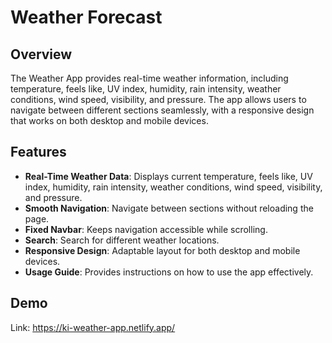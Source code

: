 # Weather Forecast

## Overview

The Weather App provides real-time weather information, including temperature, feels like, UV index, humidity, rain intensity, weather conditions, wind speed, visibility, and pressure. The app allows users to navigate between different sections seamlessly, with a responsive design that works on both desktop and mobile devices.

## Features

- **Real-Time Weather Data**: Displays current temperature, feels like, UV index, humidity, rain intensity, weather conditions, wind speed, visibility, and pressure.
- **Smooth Navigation**: Navigate between sections without reloading the page.
- **Fixed Navbar**: Keeps navigation accessible while scrolling.
- **Search**: Search for different weather locations.
- **Responsive Design**: Adaptable layout for both desktop and mobile devices.
- **Usage Guide**: Provides instructions on how to use the app effectively.

## Demo
Link: https://ki-weather-app.netlify.app/
